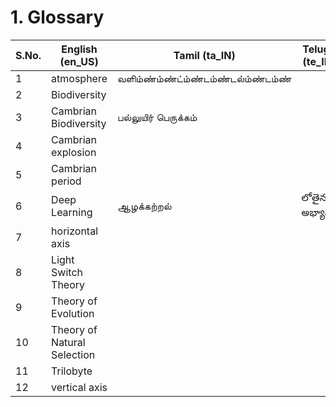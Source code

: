 # 1. Glossary

| S.No. | English (en_US) | Tamil (ta_IN) | Telugu (te_IN) | Kannada (kn_IN)
| --- | --- | --- | --- | ---
| 1 | atmosphere |வளிம்ண்ம்ண்ட்ம்ண்டம்ண்டல்ம்ண்டம்ண்
| 2 | Biodiversity | | |
| 3 | Cambrian Biodiversity | பல்லுயிர் பெருக்கம் | |
| 4 | Cambrian explosion | | |
| 5 | Cambrian period | | |
| 6 | Deep Learning | ஆழக்கற்றல் | లోతైన అభ్యాసం | ಆಳವಾದ ಕಲಿಕೆ
| 7 | horizontal axis | | |
| 8 | Light Switch Theory | | |
| 9 | Theory of Evolution | | |
| 10 | Theory of Natural Selection | | |
| 11 | Trilobyte | | |
| 12 | vertical axis | | |
